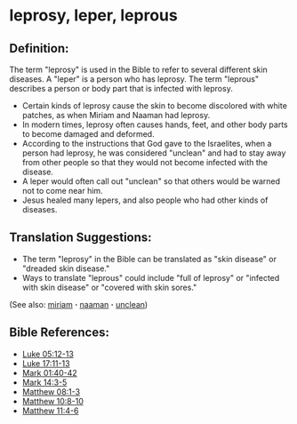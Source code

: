 # leprosy, leper, leprous #

## Definition: ##

The term "leprosy" is used in the Bible to refer to several different skin diseases. A "leper" is a person who has leprosy. The term "leprous" describes a person or body part that is infected with leprosy.

* Certain kinds of leprosy cause the skin to become discolored with white patches, as when Miriam and Naaman had leprosy.
* In modern times, leprosy often causes hands, feet, and other body parts to become damaged and deformed.
* According to the instructions that God gave to the Israelites, when a person had leprosy, he was considered "unclean" and had to stay away from other people so that they would not become infected with the disease.
* A leper would often call out "unclean" so that others would be warned not to come near him.
* Jesus healed many lepers, and also people who had other kinds of diseases.

## Translation Suggestions: ##

* The term "leprosy" in the Bible can be translated as "skin disease" or "dreaded skin disease."
* Ways to translate "leprous" could include  "full of leprosy" or "infected with skin disease" or "covered with skin sores."

(See also: [miriam](../other/miriam.md) **·** [naaman](../other/naaman.md) **·** [unclean](../kt/unclean.md))

## Bible References: ##

* [Luke 05:12-13](https://door43.org/en/bible/notes/luk/05/12)
* [Luke 17:11-13](https://door43.org/en/bible/notes/luk/17/11)
* [Mark 01:40-42](https://door43.org/en/bible/notes/mrk/01/40)
* [Mark 14:3-5](https://door43.org/en/bible/notes/mrk/14/03)
* [Matthew 08:1-3](https://door43.org/en/bible/notes/mat/08/01)
* [Matthew 10:8-10](https://door43.org/en/bible/notes/mat/10/08)
* [Matthew 11:4-6](https://door43.org/en/bible/notes/mat/11/04)